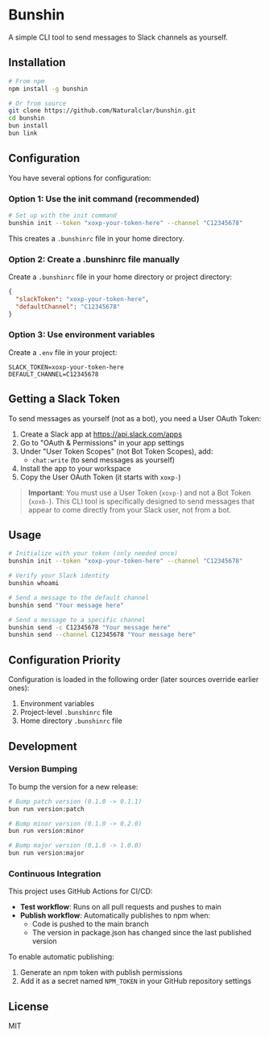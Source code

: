 # Bunshin

A simple CLI tool to send messages to Slack channels as yourself.

## Installation

```bash
# From npm
npm install -g bunshin

# Or from source
git clone https://github.com/Naturalclar/bunshin.git
cd bunshin
bun install
bun link
```

## Configuration

You have several options for configuration:

### Option 1: Use the init command (recommended)

```bash
# Set up with the init command
bunshin init --token "xoxp-your-token-here" --channel "C12345678"
```

This creates a `.bunshinrc` file in your home directory.

### Option 2: Create a .bunshinrc file manually

Create a `.bunshinrc` file in your home directory or project directory:

```json
{
  "slackToken": "xoxp-your-token-here",
  "defaultChannel": "C12345678"
}
```

### Option 3: Use environment variables

Create a `.env` file in your project:

```
SLACK_TOKEN=xoxp-your-token-here
DEFAULT_CHANNEL=C12345678
```

## Getting a Slack Token

To send messages as yourself (not as a bot), you need a User OAuth Token:

1. Create a Slack app at https://api.slack.com/apps
2. Go to "OAuth & Permissions" in your app settings
3. Under "User Token Scopes" (not Bot Token Scopes), add:
   - `chat:write` (to send messages as yourself)
4. Install the app to your workspace
5. Copy the User OAuth Token (it starts with `xoxp-`)

> **Important**: You must use a User Token (`xoxp-`) and not a Bot Token (`xoxb-`). This CLI tool is specifically designed to send messages that appear to come directly from your Slack user, not from a bot.

## Usage

```bash
# Initialize with your token (only needed once)
bunshin init --token "xoxp-your-token-here" --channel "C12345678"

# Verify your Slack identity
bunshin whoami

# Send a message to the default channel
bunshin send "Your message here"

# Send a message to a specific channel
bunshin send -c C12345678 "Your message here"
bunshin send --channel C12345678 "Your message here"
```

## Configuration Priority

Configuration is loaded in the following order (later sources override earlier ones):
1. Environment variables
2. Project-level `.bunshinrc` file
3. Home directory `.bunshinrc` file

## Development

### Version Bumping

To bump the version for a new release:

```bash
# Bump patch version (0.1.0 -> 0.1.1)
bun run version:patch

# Bump minor version (0.1.0 -> 0.2.0)
bun run version:minor

# Bump major version (0.1.0 -> 1.0.0)
bun run version:major
```

### Continuous Integration

This project uses GitHub Actions for CI/CD:

- **Test workflow**: Runs on all pull requests and pushes to main
- **Publish workflow**: Automatically publishes to npm when:
  - Code is pushed to the main branch
  - The version in package.json has changed since the last published version

To enable automatic publishing:

1. Generate an npm token with publish permissions
2. Add it as a secret named `NPM_TOKEN` in your GitHub repository settings

## License

MIT